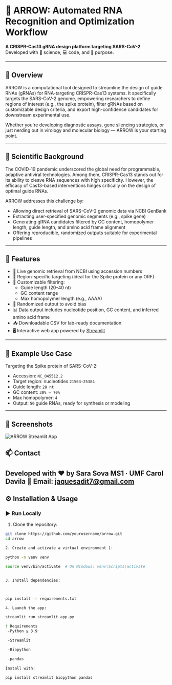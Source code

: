 # 🏹 ARROW: Automated RNA Recognition and Optimization Workflow

**A CRISPR-Cas13 gRNA design platform targeting SARS-CoV-2**  
Developed with 🧠 science, 💻 code, and 🧬 purpose.

---

## 📖 Overview

ARROW is a computational tool designed to streamline the design of guide RNAs (gRNAs) for RNA-targeting CRISPR-Cas13 systems. It specifically targets the SARS-CoV-2 genome, empowering researchers to define regions of interest (e.g., the spike protein), filter gRNAs based on customizable design criteria, and export high-confidence candidates for downstream experimental use.

Whether you're developing diagnostic assays, gene silencing strategies, or just nerding out in virology and molecular biology — ARROW is your starting point.

---

## 🧠 Scientific Background

The COVID-19 pandemic underscored the global need for programmable, adaptive antiviral technologies. Among them, CRISPR-Cas13 stands out for its ability to cleave RNA sequences with high specificity. However, the efficacy of Cas13-based interventions hinges critically on the design of optimal guide RNAs.

ARROW addresses this challenge by:

- Allowing direct retrieval of SARS-CoV-2 genomic data via NCBI GenBank
- Extracting user-specified genomic segments (e.g., spike gene)
- Generating gRNA candidates filtered by GC content, homopolymer length, guide length, and amino acid frame alignment
- Offering reproducible, randomized outputs suitable for experimental pipelines

---

## 🚀 Features

- 🔬 Live genomic retrieval from NCBI using accession numbers
- 🎯 Region-specific targeting (ideal for the Spike protein or any ORF)
- 🧪 Customizable filtering:
  - Guide length (20–40 nt)
  - GC content range
  - Max homopolymer length (e.g., AAAA)
- 🔄 Randomized output to avoid bias
- 📊 Data output includes nucleotide position, GC content, and inferred amino acid frame
- 📥 Downloadable CSV for lab-ready documentation
- 🖥️ Interactive web app powered by [Streamlit](https://streamlit.io)

---

## 🧪 Example Use Case

Targeting the Spike protein of SARS-CoV-2:

- Accession: `NC_045512.2`
- Target region: nucleotides `21563–25384`
- Guide length: `28 nt`
- GC content: `30% – 70%`
- Max homopolymer: `4`
- Output: `50` guide RNAs, ready for synthesis or modeling

---

## 📸 Screenshots


![ARROW Streamlit App](screenshots)

## 📫 Contact
Developed with ❤️ by Sara Sova
MS1 · UMF Carol Davila
📧 Email: jaquesadit7@gmail.com
---

## ⚙️ Installation & Usage

### ▶️ Run Locally

1. Clone the repository:
```bash
git clone https://github.com/yourusername/arrow.git
cd arrow

2. Create and activate a virtual environment ):

python -m venv venv

source venv/bin/activate  # On Windows: venv\Scripts\activate


3. Install dependencies:



pip install -r requirements.txt

4. Launch the app:

streamlit run streamlit_app.py

! Requirements
 -Python ≥ 3.9

 -Streamlit

 -Biopython

 -pandas

Install with:

pip install streamlit biopython pandas


